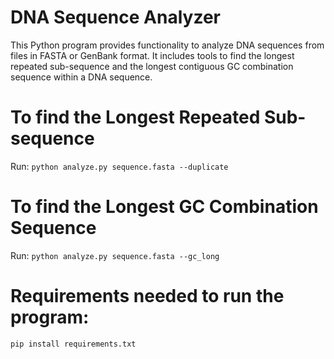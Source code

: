 # DNA Sequence Analyzer
This Python program provides functionality to analyze DNA sequences from files in FASTA or GenBank format. It includes tools to find the longest repeated sub-sequence and the longest contiguous GC combination sequence within a DNA sequence.

# To find the Longest Repeated Sub-sequence
Run:
```python analyze.py sequence.fasta --duplicate```

# To find the Longest GC Combination Sequence
Run:
```python analyze.py sequence.fasta --gc_long```


# Requirements needed to run the program:
```pip install requirements.txt```


